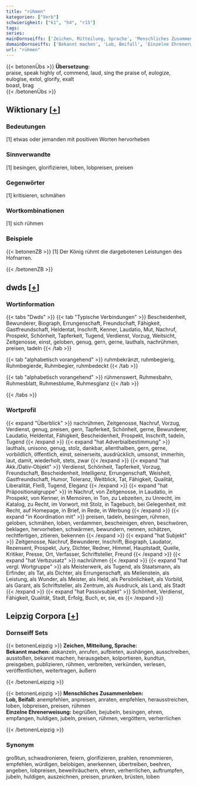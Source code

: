 ```yaml
---
title: "rühmen"
kategorien: ["Verb"]
schwierigkeit: ["k1", "h4", "r15"]
tags:
series:
mainDornseiffs: ['Zeichen, Mitteilung, Sprache', 'Menschliches Zusammenleben']
domainDornseiffs: ['Bekannt machen', 'Lob, Beifall', 'Einzelne Ehrenerweisung']
url: "rühmen"
---
```


{{< betonenÜbs >}}
**Übersetzung:**  
praise, speak highly of, commend, laud, sing the praise of, eulogize, eulogise, extol, glorify, exalt  
boast, brag  
{{< /betonenÜbs >}}

## Wiktionary [[+](https://de.wiktionary.org/wiki/rühmen)]

### Bedeutungen
[1] etwas oder jemanden mit positiven Worten hervorheben  

### Sinnverwandte
[1] besingen, glorifizieren, loben, lobpreisen, preisen  

### Gegenwörter
[1] kritisieren, schmähen  

### Wortkombinationen
[1] sich rühmen  

### Beispiele
{{< betonenZB >}}
[1] Der König rühmt die dargebotenen Leistungen des Hofnarren.  

{{< /betonenZB >}}


## dwds [[+](https://www.dwds.de/wb/rühmen)]

### Wortinformation
{{< tabs "Dwds" >}}
{{< tab "Typische Verbindungen" >}}
Bescheidenheit, Bewunderer, Biograph, Errungenschaft, Freundschaft, Fähigkeit, Gastfreundschaft, Heldentat, Inschrift, Kenner, Laudatio, Mut, Nachruf, Prospekt, Schönheit, Tapferkeit, Tugend, Verdienst, Vorzug, Weitsicht, Zeitgenosse, einst, geloben, genug, gern, gerne, lauthals, nachrühmen, preisen, tadeln
{{< /tab >}}

{{< tab "alphabetisch vorangehend" >}}
ruhmbekränzt, ruhmbegierig, Ruhmbegierde, Ruhmbegier, ruhmbedeckt
{{< /tab >}}

{{< tab "alphabetisch vorangehend" >}}
rühmenswert, Ruhmesbahn, Ruhmesblatt, Ruhmesblume, Ruhmesglanz
{{< /tab >}}

{{< /tabs >}}

### Wortprofil
{{< expand "Überblick" >}} nachrühmen, Zeitgenosse, Nachruf, Vorzug, Verdienst, genug, preisen, gern, Tapferkeit, Schönheit, gerne, Bewunderer, Laudatio, Heldentat, Fähigkeit, Bescheidenheit, Prospekt, Inschrift, tadeln, Tugend {{< /expand >}}
{{< expand "hat Adverbialbestimmung" >}} lauthals, unisono, genug, stolz, dankbar, allenthalben, gern, gerne, vorbildlich, öffentlich, einst, seinerseits, ausdrücklich, umsonst, immerhin, laut, damit, wiederholt, stets, zwar {{< /expand >}}
{{< expand "hat Akk./Dativ-Objekt" >}} Verdienst, Schönheit, Tapferkeit, Vorzug, Freundschaft, Bescheidenheit, Intelligenz, Errungenschaft, Weisheit, Gastfreundschaft, Humor, Toleranz, Weitblick, Tat, Fähigkeit, Qualität, Liberalität, Fleiß, Tugend, Eleganz {{< /expand >}}
{{< expand "hat Präpositionalgruppe" >}} in Nachruf, von Zeitgenosse, in Laudatio, in Prospekt, von Kenner, in Memoiren, in Ton, zu Lebzeiten, zu Unrecht, im Katalog, zu Recht, im Vorwort, mit Stolz, in Tagebuch, bei Gelegenheit, mit Recht, auf Homepage, in Brief, in Rede, in Werbung {{< /expand >}}
{{< expand "in Koordination mit" >}} preisen, tadeln, besingen, rühmen, geloben, schmähen, loben, verdammen, bescheinigen, ehren, beschwören, beklagen, hervorheben, schwärmen, bewundern, nennen, schätzen, rechtfertigen, zitieren, bekennen {{< /expand >}}
{{< expand "hat Subjekt" >}} Zeitgenosse, Nachruf, Bewunderer, Inschrift, Biograph, Laudator, Rezensent, Prospekt, Jury, Dichter, Redner, Himmel, Hauptstadt, Quelle, Kritiker, Presse, Ort, Verfasser, Schriftsteller, Freund {{< /expand >}}
{{< expand "hat Verbzusatz" >}} nachrühmen {{< /expand >}}
{{< expand "hat vergl. Wortgruppe" >}} als Meisterwerk, als Tugend, als Staatsmann, als Erfinder, als Tat, als Dichter, als Errungenschaft, als Meilenstein, als Leistung, als Wunder, als Meister, als Held, als Persönlichkeit, als Vorbild, als Garant, als Schriftsteller, als Zentrum, als Ausdruck, als Land, als Stadt {{< /expand >}}
{{< expand "hat Passivsubjekt" >}} Schönheit, Verdienst, Fähigkeit, Qualität, Stadt, Erfolg, Buch, er, sie, es {{< /expand >}}

## Leipzig Corpora [[+](https://corpora.uni-leipzig.de/en/res?word=rühmen&corpusId=deu_newscrawl-public_2018)]

### Dornseiff Sets
{{< betonenLeipzig >}}
**Zeichen, Mitteilung, Sprache:**  
**Bekannt machen:** abkanzeln, anrufen, aufbieten, aushängen, ausschreiben, ausstoßen, bekannt machen, herausgeben, kolportieren, kundtun, preisgeben, publizieren, rühmen, verbreiten, verkünden, verlesen, veröffentlichen, weitertragen, äußern  

{{< /betonenLeipzig >}}


{{< betonenLeipzig >}}
**Menschliches Zusammenleben:**  
**Lob, Beifall:** anempfehlen, anpreisen, anraten, empfehlen, herausstreichen, loben, lobpreisen, preisen, rühmen  
**Einzelne Ehrenerweisung:** begrüßen, bejubeln, besingen, ehren, empfangen, huldigen, jubeln, preisen, rühmen, vergöttern, verherrlichen  

{{< /betonenLeipzig >}}

### Synonym
großtun, schwadronieren, feiern, glorifizieren, prahlen, renommieren, empfehlen, würdigen, belobigen, anerkennen, übertreiben, beehren, angeben, lobpreisen, beweihräuchern, ehren, verherrlichen, auftrumpfen, jubeln, huldigen, auszeichnen, preisen, prunken, brüsten, loben

